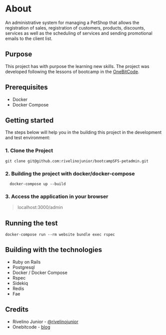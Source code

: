 # About

An administrative system for managing a PetShop that allows the registration of sales, registration of customers, products, discounts, services as well as the scheduling of services and sending promotional emails to the client list.

## Purpose

This project has with purpose the learning new skills. The project was developed following the lessons of bootcamp in the [OneBitCode](onebitcode.com).

## Prerequisites

* Docker
* Docker Compose

## Getting started

The steps below will help you in the building this project in the development and test environment:

### 1. Clone the Project
```
git clone git@github.com:rivelinojunior/bootcampSFS-petadmin.git
```

### 2. Building the project with docker/docker-compose
```
  docker-compose up --build
```

### 3. Access the application in your browser
> localhost:3000/admin

## Running the test
```
docker-compose run --rm website bundle exec rspec
```

## Building with the technologies
* Ruby on Rails
* Postgresql
* Docker / Docker Compose
* Rspec
* Sidekiq
* Redis
* Fae

## Credits
* Rivelino Junior - [@rivelinojunior](http://github.com/rivelinojunior)
* Onebitcode - [blog](http://www.onebitcode.com)